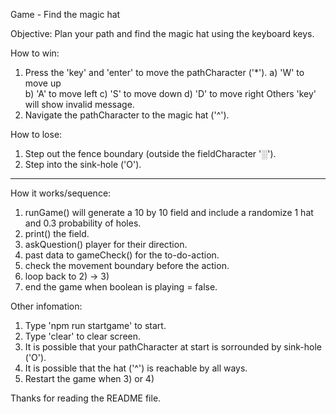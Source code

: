 
Game - Find the magic hat

Objective:
Plan your path and find the magic hat using the keyboard keys.

How to win:
1) Press the 'key' and 'enter' to move the pathCharacter ('*').
    a) 'W' to move up  
    b) 'A' to move left
    c) 'S' to move down
    d) 'D' to move right
    Others 'key' will show invalid message.
2) Navigate the pathCharacter to the magic hat ('^').

How to lose:
1) Step out the fence boundary (outside the fieldCharacter '░'). 
2) Step into the sink-hole ('O').

-----------------------------------------------------------------------------------

How it works/sequence:
1) runGame() will generate a 10 by 10 field and include a randomize 1 hat and 0.3 probability of holes.
2) print() the field.
3) askQuestion() player for their direction.
4) past data to gameCheck() for the to-do-action.
5) check the movement boundary before the action. 
6) loop back to 2) -> 3)
7) end the game when boolean is playing = false.

Other infomation:
1) Type 'npm run startgame' to start.
2) Type 'clear' to clear screen.
3) It is possible that your pathCharacter at start is sorrounded by sink-hole ('O').
4) It is possible that the hat ('^') is reachable by all ways.
5) Restart the game when 3) or 4)

Thanks for reading the README file.
